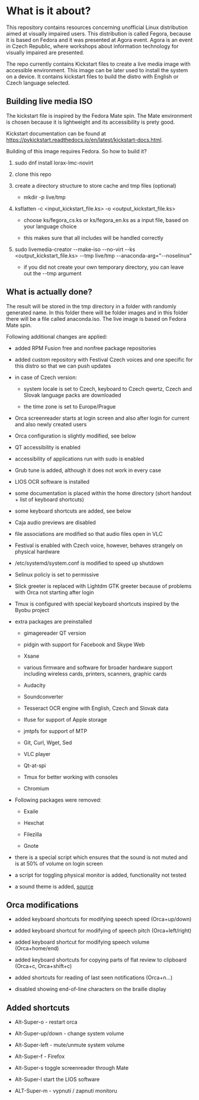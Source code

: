 # What is it about?

This repository contains resources concerning unofficial Linux distribution aimed at visually impaired users. This distribution is called Fegora, because it is based on Fedora and it was presented at Agora event. Agora is an event in Czech Republic, where workshops about information technology for visually impaired are presented.

The repo currently contains Kickstart files to create a live media image with accessible environment. This image can be later used to install the system on a device. It contains kickstart files to build the distro with English or Czech language selected.

## Building live media ISO

The kickstart file is inspired by the Fedora Mate spin. The Mate environment is chosen because it is lightweight and its accessibility is prety good.

Kickstart documentation can be found at <https://pykickstart.readthedocs.io/en/latest/kickstart-docs.html>.

Building of this image requires Fedora. So how to build it?

1. sudo dnf install lorax-lmc-novirt

2. clone this repo

3. create a directory structure to store cache and tmp files (optional)

    - mkdir -p live/tmp

5. ksflatten -c <input_kickstart_file.ks> -o <output_kickstart_file.ks>

    - choose ks/fegora_cs.ks or ks/fegora_en.ks as a input file, based on your language choice

    - this makes sure that all includes will be handled correctly

5. sudo livemedia-creator --make-iso --no-virt --ks <output_kickstart_file.ks> --tmp live/tmp --anaconda-arg="--noselinux" 

    - if you did not create your own temporary directory, you can leave out the --tmp argument


## What is actually done?

The result will be stored in the tmp directory in a folder with randomly generated name. In this folder there will be folder images and in this folder there will be a file called anaconda.iso. The live image is based on Fedora Mate spin.

Following additional changes are applied:

- added RPM Fusion free and nonfree package repositories

- added custom repository with Festival Czech voices and one specific for this distro so that we can push updates

- in case of Czech version:

    - system locale is set to Czech, keyboard to Czech qwertz, Czech and Slovak language packs are downloaded

    - the time zone is set to Europe/Prague

- Orca screenreader starts at login screen and also after login for current and also newly created users

- Orca configuration is slightly modified, see below

- QT accessibility is enabled

- accessibility of applications run with sudo is enabled

- Grub tune is added, although it does not work in every case

- LIOS OCR software is installed

- some documentation is placed within the home directory (short handout + list of keyboard shortcuts)

- some keyboard shortcuts are added, see below

- Caja audio previews are disabled

- file associations are modified so that audio files open in VLC

- Festival is enabled with Czech voice, however, behaves strangely on physical hardware

- /etc/systemd/system.conf is modified to speed up shutdown

- Selinux policiy is set to permissive

- Slick greeter is replaced with Lightdm GTK greeter because of problems with Orca not starting after login

- Tmux is configured with special keyboard shortcuts inspired by the Byobu project

- extra packages are preinstalled

    - gimagereader QT version

    - pidgin with support for Facebook and Skype Web

    - Xsane

    - various firmware and software for broader hardware support including wireless cards, printers, scanners, graphic cards

    - Audacity

    - Soundconverter

    - Tesseract OCR engine with English, Czech and Slovak data

    - Ifuse for support of Apple storage

    - jmtpfs for support of MTP

    - Git, Curl, Wget, Sed

    - VLC player

    - Qt-at-spi

    - Tmux for better working with consoles

    - Chromium

- Following packages were removed:

    - Exaile

    - Hexchat

    - Filezilla

    - Gnote

- there is a special script which ensures that the sound is not muted and is at 50% of volume on login screen

- a script for toggling physical monitor is added, functionality not tested

- a sound theme is added, [source](https://github.com/coffeeking/Linux-a11y-sound-theme)

## Orca modifications

- added keyboard shortcuts for modifying speech speed (Orca+up/down)

- added keyboard shortcut for modifying of speech pitch (Orca+left/right)

- added keyboard shortcut for modifying speech volume (Orca+home/end)

- added keyboard shortcuts for copying parts of flat review to clipboard (Orca+c, Orca+shift+c)

- added shortcuts for reading of last seen notifications (Orca+n...)

- disabled showing end-of-line characters on the braille display

## Added shortcuts

- Alt-Super-o - restart orca

- Alt-Super-up/down - change system volume

- Alt-Super-left - mute/unmute system volume

- Alt-Super-f - Firefox

- Alt-Super-s toggle screenreader through Mate

- Alt-Super-l start the LIOS software

- ALT-Super-m - vypnutí / zapnutí monitoru

